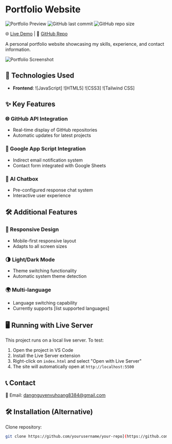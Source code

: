 # Portfolio Website

![Portfolio Preview](<img width="1506" alt="Ảnh màn hình 2025-06-04 lúc 14 53 57" src="https://github.com/user-attachments/assets/11613f71-2889-432e-9f0e-01b5c994c01d" />) 
![GitHub last commit](https://img.shields.io/github/last-commit/DangNguyenVuHoang/portfolio) 
![GitHub repo size](https://img.shields.io/github/repo-size/DangNguyenVuHoang/portfolio)


🌐 [Live Demo](https://your-portfolio.vercel.app) | 🚀 [GitHub Repo]([https://github.com/yourusername/your-repo](https://github.com/DangNguyenVuHoang/portfolio.git))

A personal portfolio website showcasing my skills, experience, and contact information.

![Portfolio Screenshot](<img width="1506" alt="Ảnh màn hình 2025-06-04 lúc 14 53 57" src="https://github.com/user-attachments/assets/11613f71-2889-432e-9f0e-01b5c994c01d" />
) <!-- Add your screenshot file here -->

## 🚀 Technologies Used

- **Frontend**: 
  ![JavaScript]
  ![HTML5]
  ![CSS3]
  ![Tailwind CSS]

## ✨ Key Features

### 🌐 GitHub API Integration
- Real-time display of GitHub repositories
- Automatic updates for latest projects

### 📧 Google App Script Integration
- Indirect email notification system
- Contact form integrated with Google Sheets

### 🤖 AI Chatbox
- Pre-configured response chat system
- Interactive user experience

## 🛠 Additional Features

### 📱 Responsive Design
- Mobile-first responsive layout
- Adapts to all screen sizes

### 🌗 Light/Dark Mode
- Theme switching functionality
- Automatic system theme detection

### 🌍 Multi-language
- Language switching capability
- Currently supports [list supported languages]

## 🖥️ Running with Live Server

This project runs on a local live server. To test:

1. Open the project in VS Code
2. Install the Live Server extension
3. Right-click on `index.html` and select "Open with Live Server"
4. The site will automatically open at `http://localhost:5500`

## 📞 Contact
📧 Email: dangnguyenvuhoang8384@gmail.com

## 🛠️ Installation (Alternative)
Clone repository:
```bash
git clone https://github.com/yourusername/your-repo](https://github.com/DangNguyenVuHoang/portfolio.git






